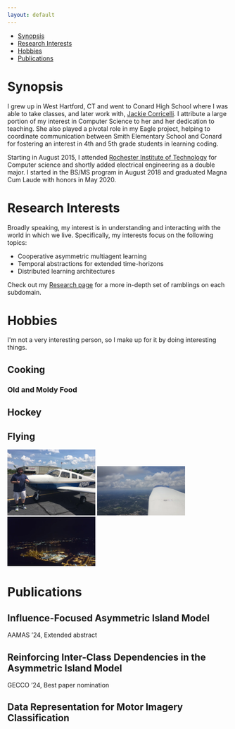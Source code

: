 ```yaml
---
layout: default
---
```


- [Synopsis](#synopsis)
- [Research Interests](#research-interests)
- [Hobbies](#hobbies)
- [Publications](#publications)

# Synopsis

I grew up in West Hartford, CT and went to Conard High School where I was able to take classes, and later work with, [Jackie Corricelli](https://sites.google.com/whps.org/corricelli). I attribute a large portion of my interest in Computer Science to her and her dedication to teaching. She also played a pivotal role in my Eagle project, helping to coordinate communication between Smith Elementary School and Conard for fostering an interest in 4th and 5th grade students in learning coding.

Starting in August 2015, I attended [Rochester Institute of Technology](https://www.rit.edu/) for Computer science and shortly added electrical engineering as a double major. I started in the BS/MS program in August 2018 and graduated Magna Cum Laude with honors in May 2020.

# Research Interests

Broadly speaking, my interest is in understanding and interacting with the world in which we live. Specifically, my interests focus on the following topics:

- Cooperative asymmetric multiagent learning
- Temporal abstractions for extended time-horizons
- Distributed learning architectures

Check out my [Research page](research.md) for a more in-depth set of ramblings on each subdomain. 

[//]: # (# My Lease on Life)

# Hobbies

I'm not a very interesting person, so I make up for it by doing interesting things.

## Cooking
### Old and Moldy Food
## Hockey
## Flying

<img src="assets/images/first_solo.webp" alt="First Solo" width="200"/>

<img src="assets/images/nc_off_wing.webp" alt="Aerial View of North Carolina" width="200"/>

<img src="assets/images/rdu_night.webp" alt="RDU at Night" width="200"/>

# Publications

## Influence-Focused Asymmetric Island Model

AAMAS ’24, Extended abstract

## Reinforcing Inter-Class Dependencies in the Asymmetric Island Model

GECCO ’24, Best paper nomination

## Data Representation for Motor Imagery Classification